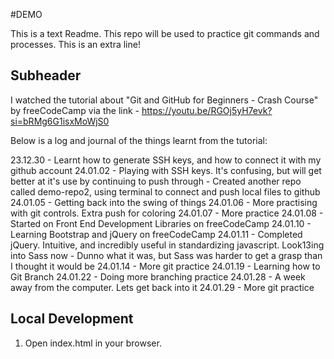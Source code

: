 #DEMO

This is a text Readme. This repo will be used to practice git commands and processes. This is an extra line!

## Subheader

I watched the tutorial about "Git and GitHub for Beginners - Crash Course" by freeCodeCamp via the link - https://youtu.be/RGOj5yH7evk?si=bRMg6G1isxMoWjS0

Below is a log and journal of the things learnt from the tutorial:

23.12.30 - Learnt how to generate SSH keys, and how to connect it with my github account
24.01.02 - Playing with SSH keys. It's confusing, but will get better at it's use by continuing to push through
         - Created another repo called demo-repo2, using terminal to connect and push local files to github 
24.01.05 - Getting back into the swing of things
24.01.06 - More practising with git controls. Extra push for coloring
24.01.07 - More practice
24.01.08 - Started on Front End Development Libraries on freeCodeCamp
24.01.10 - Learning Bootstrap and jQuery on freeCodeCamp
24.01.11 - Completed jQuery. Intuitive, and incredibly useful in standardizing javascript. Look13ing into Sass now
         - Dunno what it was, but Sass was harder to get a grasp than I thought it would be
24.01.14 - More git practice
24.01.19 - Learning how to Git Branch
24.01.22 - Doing more branching practice
24.01.28 - A week away from the computer. Lets get back into it
24.01.29 - More git practice

## Local Development

1. Open index.html in your browser.